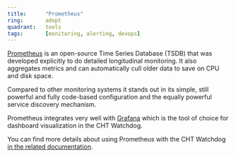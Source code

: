 ```yaml
---
title:      "Prometheus"
ring:       adopt
quadrant:   tools
tags:       [monitoring, alerting, devops]
---
```


[Prometheus](https://prometheus.io/) is an open-source Time Series Database (TSDB) that was developed explicitly to do detailed longitudinal monitoring. 
It also aggregates metrics and can automatically cull older data to save on CPU and disk space.

Compared to other monitoring systems it stands out in its simple, still powerful and fully code-based configuration and the equally powerful service discovery mechanism.

Prometheus integrates very well with [Grafana](https://grafana.com/) which is the tool of choice for dashboard visualization in the CHT Watchdog.

You can find more details about using Prometheus with the CHT Watchdog [in the related documentation](https://docs.communityhealthtoolkit.org/core/overview/watchdog/).

